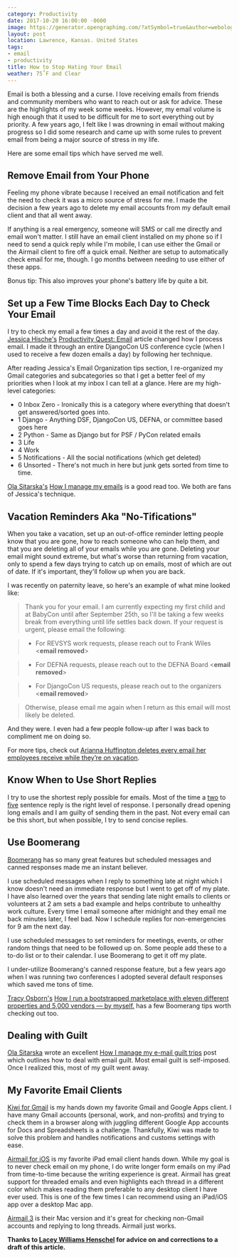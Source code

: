 ```yaml
---
category: Productivity
date: 2017-10-20 16:00:00 -0600
image: https://generator.opengraphimg.com/?atSymbol=true&author=webology&authorSize=text-2xl&style=modern&tags=email%2Cproductivity&title=How+to+Stop+Hating+Your+Email
layout: post
location: Lawrence, Kansas. United States
tags:
- email
- productivity
title: How to Stop Hating Your Email
weather: 75˚F and Clear
---
```


Email is both a blessing and a curse. I love receiving emails from friends and community members who want to reach out or ask for advice. These are the highlights of my week some weeks. However, my email volume is high enough that it used to be difficult for me to sort everything out by priority. A few years ago, I felt like I was drowning in email without making progress so I did some research and came up with some rules to prevent email from being a major source of stress in my life.

Here are some email tips which have served me well.

## Remove Email from Your Phone

Feeling my phone vibrate because I received an email notification and felt the need to check it was a micro source of stress for me. I made the decision a few years ago to delete my email accounts from my default email client and that all went away.

If anything is a real emergency, someone will SMS or call me directly and email won't matter. I still have an email client installed on my phone so if I need to send a quick reply while I'm mobile, I can use either the Gmail or the Airmail client to fire off a quick email. Neither are setup to automatically check email for me, though. I go months between needing to use either of these apps.

Bonus tip: This also improves your phone's battery life by quite a bit.

## Set up a Few Time Blocks Each Day to Check Your Email

I try to check my email a few times a day and avoid it the rest of the day. [Jessica Hische's](https://twitter.com/jessicahische) [Productivity Quest: Email](http://jessicahische.is/thinkingthoughtsonemail) article changed how I process email. I made it through an entire DjangoCon US conference cycle (when I used to receive a few dozen emails a day) by following her technique.

After reading Jessica's Email Organization tips section, I re-organized my Gmail categories and subcategories so that I get a better feel of my priorities when I look at my inbox I can tell at a glance. Here are my high-level categories:

- 0 Inbox Zero - Ironically this is a category where everything that doesn't get answered/sorted goes into.
- 1 Django - Anything DSF, DjangoCon US, DEFNA, or committee based goes here
- 2 Python - Same as Django but for PSF / PyCon related emails
- 3 Life
- 4 Work
- 5 Notifications - All the social notifications (which get deleted)
- 6 Unsorted - There's not much in here but junk gets sorted from time to time.

[Ola Sitarska's](https://twitter.com/olasitarska) [How I manage my emails](http://blog.sitarska.com/post/135766019758/how-i-manage-my-emails) is a good read too. We both are fans of Jessica's technique.

## Vacation Reminders Aka "No-Tifications"

When you take a vacation, set up an out-of-office reminder letting people know that you are gone, how to reach someone who can help them, and that you are deleting all of your emails while you are gone. Deleting your email might sound extreme, but what's worse than returning from vacation, only to spend a few days trying to catch up on emails, most of which are out of date. If it's important, they'll follow up when you are back.

I was recently on paternity leave, so here's an example of what mine looked like:

> Thank you for your email. I am currently expecting my first child and at BabyCon until after September 25th, so I'll be taking a few weeks break from everything until life settles back down. If your request is urgent, please email the following:

> - For REVSYS work requests, please reach out to Frank Wiles <**email removed**>

> - For DEFNA requests, please reach out to the DEFNA Board <**email removed**>

> - For DjangoCon US requests, please reach out to the organizers <**email removed**>

> Otherwise, please email me again when I return as this email will most likely be deleted.

And they were. I even had a few people follow-up after I was back to compliment me on doing so.

For more tips, check out [Arianna Huffington deletes every email her employees receive while they’re on vacation](https://qz.com/1061410/arianna-huffington-deletes-every-email-her-employees-receive-while-theyre-on-vacation/).

## Know When to Use Short Replies

I try to use the shortest reply possible for emails. Most of the time a [two](http://two.sentenc.es/) to [five](http://five.sentenc.es/) sentence reply is the right level of response. I personally dread opening long emails and I am guilty of sending them in the past. Not every email can be this short, but when possible, I try to send concise replies.

## Use Boomerang

[Boomerang](http://www.boomeranggmail.com/) has so many great features but
scheduled messages and canned responses made me an instant believer.

I use scheduled messages when I reply to something late at night which I know doesn't need an immediate response but I went to get off of my plate. I have also learned over the years that sending late night emails to clients or volunteers at 2 am sets a bad example and helps contribute to unhealthy work culture. Every time I email someone after midnight and they email me back minutes later, I feel bad. Now I schedule replies for non-emergencies for 9 am the next day.

I use scheduled messages to set reminders for meetings, events, or other random things that need to be followed up on. Some people add these to a to-do list or to their calendar. I use Boomerang to get it off my plate.

I under-utilize Boomerang's canned response feature, but a few years ago when I was running two conferences I adopted several default responses which saved me tons of time.

[Tracy Osborn's](https://twitter.com/limedaring) [How I run a bootstrapped marketplace with eleven different properties and 5,000 vendors — by myself.](https://limedaring.com/articles/how-i-run-a-marketplace-with-eleven-different-properties-and-5000-vendors/) has a few Boomerang tips worth checking out too.

## Dealing with Guilt

[Ola Sitarska](https://twitter.com/olasitarska) wrote an excellent [How I manage my e-mail guilt trips](http://blog.sitarska.com/post/110468512013/how-i-manage-my-e-mail-guilt-trips) post which outlines how to deal with email guilt. Most email guilt is self-imposed. Once I realized this, most of my guilt went away.

## My Favorite Email Clients

[Kiwi for Gmail](http://kiwiforgmail.com/) is my hands down my favorite Gmail and Google Apps client. I have many Gmail accounts (personal, work, and non-profits) and trying to check them in a browser along with juggling different Google App accounts for Docs and Spreadsheets is a challenge. Thankfully, Kiwi was made to solve this problem and handles notifications and customs settings with ease.

[Airmail for iOS](http://airmailapp.com/ios) is my favorite iPad email client hands down. While my goal is to never check email on my phone, I do write longer form emails on my iPad from time-to-time because the writing experience is great. Airmail has great support for threaded emails and even highlights each thread in a different color which makes reading them preferable to any desktop client I have ever used. This is one of the few times I can recommend using an iPad/iOS app over a desktop Mac app.

[Airmail 3](http://airmailapp.com/) is their Mac version and it's great for checking non-Gmail accounts and replying to long threads. Airmail just works.

**Thanks to [Lacey Williams Henschel](https://twitter.com/laceynwilliams) for advice on and corrections to a draft of this article.**
